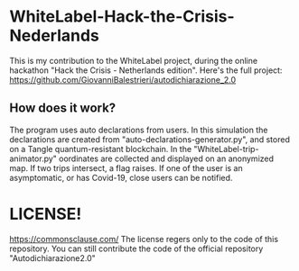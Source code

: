 # WhiteLabel-Hack-the-Crisis-Nederlands
This is my contribution to the WhiteLabel project, during the online hackathon "Hack the Crisis - Netherlands edition". Here's the full project: https://github.com/GiovanniBalestrieri/autodichiarazione_2.0

## How does it work?

The program uses auto declarations from users. In this simulation the declarations are created from "auto-declarations-generator.py", and stored on a Tangle quantum-resistant blockchain. In the "WhiteLabel-trip-animator.py" oordinates are collected and displayed on an anonymized map. If two trips intersect, a flag raises. If one of the user is an asymptomatic, or has Covid-19, close users can be notified.



# LICENSE!
https://commonsclause.com/
The license regers only to the code of this repository. You can still contribute the code of the official repository "Autodichiarazione2.0"
